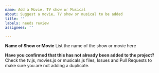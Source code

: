 ```yaml
---
name: Add a Movie, TV show or Musical
about: Suggest a movie, TV show or musical to be added
title: ''
labels: needs review
assignees: ''

---
```


**Name of Show or Movie**
List the name of the show or movie here

**Have you confirmed that this has not already been added to the project?**
Check the tv.js, movies.js or musicals.js files, Issues and Pull Requests to make sure you are not adding a duplicate.
